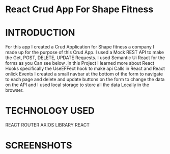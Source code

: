 #  React Crud App For Shape Fitness

#  INTRODUCTION
   


For this app I created a Crud Application for Shape fitness a company 
I made up  for the purpose of this Crud App. I used a Mock REST API to make the Get, POST, DELETE, UPDATE
 Requests. I used Semantic Ui React for the forms as you   Can see below .In this Project I learned  more about 
 React Hooks specifically the UseEFFect hook to make api Calls  in React and 
 React onlick Events I created a small navbar at the bottom of the form to navigate to each page 
 and delete and update buttons on the form to change the data on the API  and I used local storage to store all
 the data Locally in the browser.


#  TECHNOLOGY USED
REACT ROUTER
AXIOS LIBRARY
REACT 

 #  SCREENSHOTS
 
 
